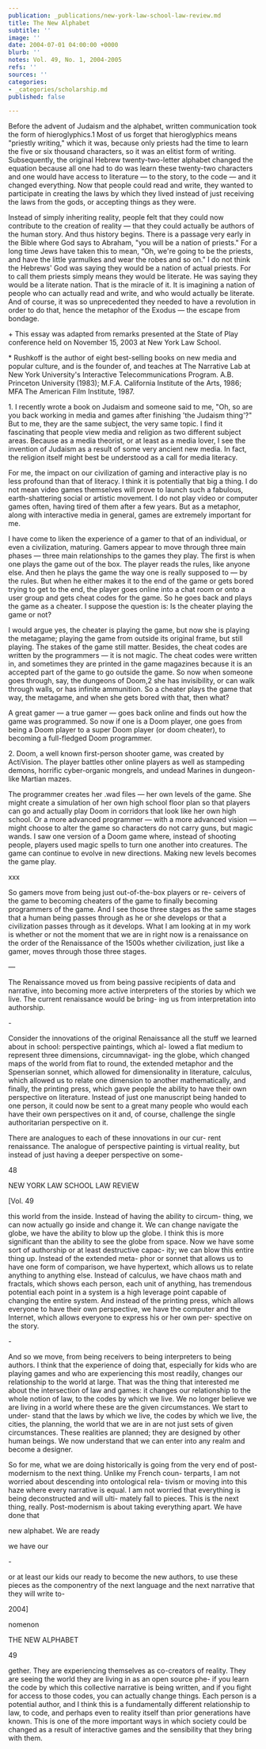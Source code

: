 ```yaml
---
publication: _publications/new-york-law-school-law-review.md
title: The New Alphabet
subtitle: ''
image: ''
date: 2004-07-01 04:00:00 +0000
blurb: ''
notes: Vol. 49, No. 1, 2004-2005
refs: ''
sources: ''
categories:
- _categories/scholarship.md
published: false

---
```

Before the advent of Judaism and the alphabet, written communication took the form of hieroglyphics.1 Most of us forget that hieroglyphics means "priestly writing," which it was, because only priests had the time to learn the five or six thousand characters, so it was an elitist form of writing. Subsequently, the original Hebrew twenty-two-letter alphabet changed the equation because all one had to do was learn these twenty-two characters and one would have access to literature — to the story, to the code — and it changed everything. Now that people could read and write, they wanted to participate in creating the laws by which they lived instead of just receiving the laws from the gods, or accepting things as they were.

Instead of simply inheriting reality, people felt that they could now contribute to the creation of reality — that they could actually be authors of the human story. And thus history begins. There is a passage very early in the Bible where God says to Abraham, "you will be a nation of priests." For a long time Jews have taken this to mean, “Oh, we're going to be the priests, and have the little yarmulkes and wear the robes and so on." I do not think the Hebrews' God was saying they would be a nation of actual priests. For to call them priests simply means they would be literate. He was saying they would be a literate nation. That is the miracle of it. It is imagining a nation of people who can actually read and write, and who would actually be literate. And of course, it was so unprecedented they needed to have a revolution in order to do that, hence the metaphor of the Exodus — the escape from bondage.

\+ This essay was adapted from remarks presented at the State of Play conference held on November 15, 2003 at New York Law School.

\* Rushkoff is the author of eight best-selling books on new media and popular culture, and is the founder of, and teaches at The Narrative Lab at New York University's Interactive Telecommunications Program. A.B. Princeton University (1983); M.F.A. California Institute of the Arts, 1986; MFA The American Film Institute, 1987.

1\. I recently wrote a book on Judaism and someone said to me, "Oh, so are you back working in media and games after finishing 'the Judaism thing'?" But to me, they are the same subject, the very same topic. I find it fascinating that people view media and religion as two different subject areas. Because as a media theorist, or at least as a media lover, I see the invention of Judaism as a result of some very ancient new media. In fact, the religion itself might best be understood as a call for media literacy.

For me, the impact on our civilization of gaming and interactive play is no less profound than that of literacy. I think it is potentially that big a thing. I do not mean video games themselves will prove to launch such a fabulous, earth-shattering social or artistic movement. I do not play video or computer games often, having tired of them after a few years. But as a metaphor, along with interactive media in general, games are extremely important for me.

I have come to liken the experience of a gamer to that of an individual, or even a civilization, maturing. Gamers appear to move through three main phases — three main relationships to the games they play. The first is when one plays the game out of the box. The player reads the rules, like anyone else. And then he plays the game the way one is really supposed to — by the rules. But when he either makes it to the end of the game or gets bored trying to get to the end, the player goes online into a chat room or onto a user group and gets cheat codes for the game. So he goes back and plays the game as a cheater. I suppose the question is: Is the cheater playing the game or not?

I would argue yes, the cheater is playing the game, but now she is playing the metagame; playing the game from outside its original frame, but still playing. The stakes of the game still matter. Besides, the cheat codes are written by the programmers — it is not magic. The cheat codes were written in, and sometimes they are printed in the game magazines because it is an accepted part of the game to go outside the game. So now when someone goes through, say, the dungeons of Doom,2 she has invisibility, or can walk through walls, or has infinite ammunition. So a cheater plays the game that way, the metagame, and when she gets bored with that, then what?

A great gamer — a true gamer — goes back online and finds out how the game was programmed. So now if one is a Doom player, one goes from being a Doom player to a super Doom player (or doom cheater), to becoming a full-fledged Doom programmer.

2\. Doom, a well known first-person shooter game, was created by ActiVision. The player battles other online players as well as stampeding demons, horrific cyber-organic mongrels, and undead Marines in dungeon-like Martian mazes.

The programmer creates her .wad files — her own levels of the game. She might create a simulation of her own high school floor plan so that players can go and actually play Doom in corridors that look like her own high school. Or a more advanced programmer — with a more advanced vision — might choose to alter the game so characters do not carry guns, but magic wands. I saw one version of a Doom game where, instead of shooting people, players used magic spells to turn one another into creatures. The game can continue to evolve in new directions. Making new levels becomes the game play.

xxx

So gamers move from being just out-of-the-box players or re- ceivers of the game to becoming cheaters of the game to finally becoming programmers of the game. And I see those three stages as the same stages that a human being passes through as he or she develops or that a civilization passes through as it develops. What I am looking at in my work is whether or not the moment that we are in right now is a renaissance on the order of the Renaissance of the 1500s whether civilization, just like a gamer, moves through those three stages.

—

The Renaissance moved us from being passive recipients of data and narrative, into becoming more active interpreters of the stories by which we live. The current renaissance would be bring- ing us from interpretation into authorship.

\-

Consider the innovations of the original Renaissance all the stuff we learned about in school: perspective paintings, which al- lowed a flat medium to represent three dimensions, circumnavigat- ing the globe, which changed maps of the world from flat to round, the extended metaphor and the Spenserian sonnet, which allowed for dimensionality in literature, calculus, which allowed us to relate one dimension to another mathematically, and finally, the printing press, which gave people the ability to have their own perspective on literature. Instead of just one manuscript being handed to one person, it could now be sent to a great many people who would each have their own perspectives on it and, of course, challenge the single authoritarian perspective on it.

There are analogues to each of these innovations in our cur- rent renaissance. The analogue of perspective painting is virtual reality, but instead of just having a deeper perspective on some-

48

NEW YORK LAW SCHOOL LAW REVIEW

\[Vol. 49

this world from the inside. Instead of having the ability to circum- thing, we can now actually go inside and change it. We can change navigate the globe, we have the ability to blow up the globe. I think this is more significant than the ability to see the globe from space. Now we have some sort of authorship or at least destructive capac- ity; we can blow this entire thing up. Instead of the extended meta- phor or sonnet that allows us to have one form of comparison, we have hypertext, which allows us to relate anything to anything else. Instead of calculus, we have chaos math and fractals, which shows each person, each unit of anything, has tremendous potential each point in a system is a high leverage point capable of changing the entire system. And instead of the printing press, which allows everyone to have their own perspective, we have the computer and the Internet, which allows everyone to express his or her own per- spective on the story.

\-

And so we move, from being receivers to being interpreters to being authors. I think that the experience of doing that, especially for kids who are playing games and who are experiencing this most readily, changes our relationship to the world at large. That was the thing that interested me about the intersection of law and games: it changes our relationship to the whole notion of law, to the codes by which we live. We no longer believe we are living in a world where these are the given circumstances. We start to under- stand that the laws by which we live, the codes by which we live, the cities, the planning, the world that we are in are not just sets of given circumstances. These realities are planned; they are designed by other human beings. We now understand that we can enter into any realm and become a designer.

So for me, what we are doing historically is going from the very end of post-modernism to the next thing. Unlike my French coun- terparts, I am not worried about descending into ontological rela- tivism or moving into this haze where every narrative is equal. I am not worried that everything is being deconstructed and will ulti- mately fall to pieces. This is the next thing, really. Post-modernism is about taking everything apart. We have done that

new alphabet. We are ready

we have our

\-

or at least our kids our ready to become the new authors, to use these pieces as the componentry of the next language and the next narrative that they will write to-

2004\]

nomenon

THE NEW ALPHABET

49

gether. They are experiencing themselves as co-creators of reality. They are seeing the world they are living in as an open source phe- if you learn the code by which this collective narrative is being written, and if you fight for access to those codes, you can actually change things. Each person is a potential author, and I think this is a fundamentally different relationship to law, to code, and perhaps even to reality itself than prior generations have known. This is one of the more important ways in which society could be changed as a result of interactive games and the sensibility that they bring with them.